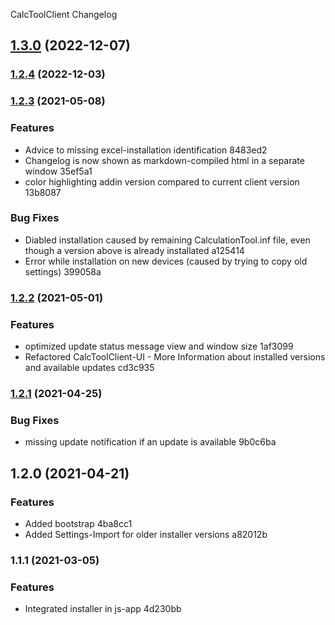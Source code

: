CalcToolClient Changelog
## [1.3.0](https://github.com/Developer-Simon/CalcToolUpdater/compare/v1.2.4...v1.3.0) (2022-12-07)

### [1.2.4](https://github.com/Developer-Simon/CalcToolUpdater/compare/v1.2.3...v1.2.4) (2022-12-03)

### [1.2.3](///compare/v1.2.2...v1.2.3) (2021-05-08)


### Features

* Advice to missing excel-installation identification 8483ed2
* Changelog is now shown as markdown-compiled html in a separate window 35ef5a1
* color highlighting addin version compared to current client version 13b8087


### Bug Fixes

* Diabled installation caused by remaining CalculationTool.inf file, even though a version above is already installated a125414
* Error while installation on new devices (caused by trying to copy old settings) 399058a

### [1.2.2](///compare/v1.2.1...v1.2.2) (2021-05-01)


### Features

* optimized update status message view and window size 1af3099
* Refactored CalcToolClient-UI - More Information about installed versions and available updates cd3c935

### [1.2.1](///compare/v1.2.0...v1.2.1) (2021-04-25)


### Bug Fixes

* missing update notification if an update is available 9b0c6ba

## 1.2.0 (2021-04-21)


### Features

* Added bootstrap 4ba8cc1
* Added Settings-Import for older installer versions a82012b

### 1.1.1 (2021-03-05)


### Features

* Integrated installer in js-app 4d230bb
